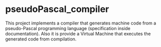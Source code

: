 pseudoPascal_compiler
=====================

This project implements a compiler that generates machine code from a pseudo-Pascal programming language (specification inside documentation). Also it is provide a Virtual Machine that executes the generated code from compilation.